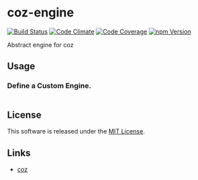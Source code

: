 coz-engine
==========

<!---
This file is generated by ape-tmpl. Do not update manually.
--->

<!-- Badge Start -->
<a name="badges"></a>

[![Build Status][bd_travis_shield_url]][bd_travis_url]
[![Code Climate][bd_codeclimate_shield_url]][bd_codeclimate_url]
[![Code Coverage][bd_codeclimate_coverage_shield_url]][bd_codeclimate_url]
[![npm Version][bd_npm_shield_url]][bd_npm_url]

[bd_repo_url]: https://github.com/coz-repo/coz-engine
[bd_travis_url]: http://travis-ci.org/coz-repo/coz-engine
[bd_travis_shield_url]: http://img.shields.io/travis/coz-repo/coz-engine.svg?style=flat
[bd_travis_com_url]: http://travis-ci.com/coz-repo/coz-engine
[bd_travis_com_shield_url]: https://api.travis-ci.com/coz-repo/coz-engine.svg?token=
[bd_license_url]: https://github.com/coz-repo/coz-engine/blob/master/LICENSE
[bd_codeclimate_url]: http://codeclimate.com/github/coz-repo/coz-engine
[bd_codeclimate_shield_url]: http://img.shields.io/codeclimate/github/coz-repo/coz-engine.svg?style=flat
[bd_codeclimate_coverage_shield_url]: http://img.shields.io/codeclimate/coverage/github/coz-repo/coz-engine.svg?style=flat
[bd_gemnasium_url]: https://gemnasium.com/coz-repo/coz-engine
[bd_gemnasium_shield_url]: https://gemnasium.com/coz-repo/coz-engine.svg
[bd_npm_url]: http://www.npmjs.org/package/coz-engine
[bd_npm_shield_url]: http://img.shields.io/npm/v/coz-engine.svg?style=flat
[bd_standard_url]: http://standardjs.com/
[bd_standard_shield_url]: https://img.shields.io/badge/code%20style-standard-brightgreen.svg

<!-- Badge End -->


<!-- Description Start -->
<a name="description"></a>

Abstract engine for coz

<!-- Description End -->




<!-- Sections Start -->
<a name="sections"></a>

<!-- Section from "doc/guides/02.Usage.md.hbs" Start -->

<a name="section-doc-guides-02-usage-md"></a>

Usage
----

### Define a Custom Engine.

```javascript

```


<!-- Section from "doc/guides/02.Usage.md.hbs" End -->


<!-- Sections Start -->


<!-- LICENSE Start -->
<a name="license"></a>

License
-------
This software is released under the [MIT License](https://github.com/coz-repo/coz-engine/blob/master/LICENSE).

<!-- LICENSE End -->


<!-- Links Start -->
<a name="links"></a>

Links
------

+ [coz][coz_url]

[coz_url]: https://github.com/coz-repo/coz

<!-- Links End -->
